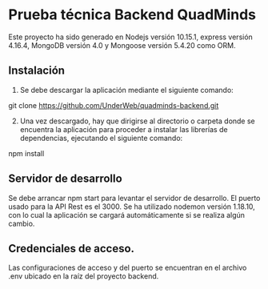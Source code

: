# Prueba técnica Backend QuadMinds

Este proyecto ha sido generado en Nodejs versión 10.15.1, express versión 4.16.4, MongoDB versión 4.0 y Mongoose versión 5.4.20 como ORM.

## Instalación

1. Se debe descargar la aplicación mediante el siguiente comando:

git clone https://github.com/UnderWeb/quadminds-backend.git

2. Una vez descargado, hay que dirigirse al directorio o carpeta donde se encuentra la aplicación para proceder a instalar las librerías de dependencias, ejecutando el siguiente comando:

npm install

## Servidor de desarrollo

Se debe arrancar npm start para levantar el servidor de desarrollo. El puerto usado para la API Rest es el 3000. Se ha utilizado nodemon versión 1.18.10, con lo cual la aplicación se cargará automáticamente si se realiza algún cambio.

## Credenciales de acceso.

Las configuraciones de acceso y del puerto se encuentran en el archivo .env ubicado en la raíz del proyecto backend.